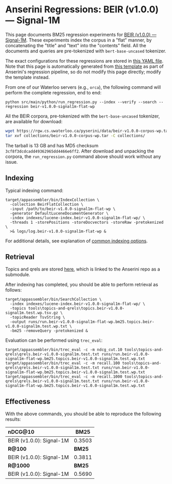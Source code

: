 # Anserini Regressions: BEIR (v1.0.0) &mdash; Signal-1M

This page documents BM25 regression experiments for [BEIR (v1.0.0) &mdash; Signal-1M](http://beir.ai/).
These experiments index the corpus in a "flat" manner, by concatenating the "title" and "text" into the "contents" field.
All the documents and queries are pre-tokenized with `bert-base-uncased` tokenizer.

The exact configurations for these regressions are stored in [this YAML file](../../src/main/resources/regression/beir-v1.0.0-signal1m-flat-wp.yaml).
Note that this page is automatically generated from [this template](../../src/main/resources/docgen/templates/beir-v1.0.0-signal1m-flat-wp.template) as part of Anserini's regression pipeline, so do not modify this page directly; modify the template instead.

From one of our Waterloo servers (e.g., `orca`), the following command will perform the complete regression, end to end:

```
python src/main/python/run_regression.py --index --verify --search --regression beir-v1.0.0-signal1m-flat-wp
```

All the BEIR corpora, pre-tokenized with the `bert-base-uncased` tokenizer, are available for download:

```bash
wget https://rgw.cs.uwaterloo.ca/pyserini/data/beir-v1.0.0-corpus-wp.tar -P collections/
tar xvf collections/beir-v1.0.0-corpus-wp.tar -C collections/
```

The tarball is 13 GB and has MD5 checksum `3cf8f3dcdcadd49362965dd4466e6ff2`.
After download and unpacking the corpora, the `run_regression.py` command above should work without any issue.

## Indexing

Typical indexing command:

```
target/appassembler/bin/IndexCollection \
  -collection BeirFlatCollection \
  -input /path/to/beir-v1.0.0-signal1m-flat-wp \
  -generator DefaultLuceneDocumentGenerator \
  -index indexes/lucene-index.beir-v1.0.0-signal1m-flat-wp/ \
  -threads 1 -storePositions -storeDocvectors -storeRaw -pretokenized \
  >& logs/log.beir-v1.0.0-signal1m-flat-wp &
```

For additional details, see explanation of [common indexing options](../../docs/common-indexing-options.md).

## Retrieval

Topics and qrels are stored [here](https://github.com/castorini/anserini-tools/tree/master/topics-and-qrels), which is linked to the Anserini repo as a submodule.

After indexing has completed, you should be able to perform retrieval as follows:

```
target/appassembler/bin/SearchCollection \
  -index indexes/lucene-index.beir-v1.0.0-signal1m-flat-wp/ \
  -topics tools\topics-and-qrels\topics.beir-v1.0.0-signal1m.test.wp.tsv.gz \
  -topicReader TsvString \
  -output runs/run.beir-v1.0.0-signal1m-flat-wp.bm25.topics.beir-v1.0.0-signal1m.test.wp.txt \
  -bm25 -removeQuery -pretokenized &
```

Evaluation can be performed using `trec_eval`:

```
target/appassembler/bin/trec_eval -c -m ndcg_cut.10 tools\topics-and-qrels\qrels.beir-v1.0.0-signal1m.test.txt runs/run.beir-v1.0.0-signal1m-flat-wp.bm25.topics.beir-v1.0.0-signal1m.test.wp.txt
target/appassembler/bin/trec_eval -c -m recall.100 tools\topics-and-qrels\qrels.beir-v1.0.0-signal1m.test.txt runs/run.beir-v1.0.0-signal1m-flat-wp.bm25.topics.beir-v1.0.0-signal1m.test.wp.txt
target/appassembler/bin/trec_eval -c -m recall.1000 tools\topics-and-qrels\qrels.beir-v1.0.0-signal1m.test.txt runs/run.beir-v1.0.0-signal1m-flat-wp.bm25.topics.beir-v1.0.0-signal1m.test.wp.txt
```

## Effectiveness

With the above commands, you should be able to reproduce the following results:

| **nDCG@10**                                                                                                  | **BM25**  |
|:-------------------------------------------------------------------------------------------------------------|-----------|
| BEIR (v1.0.0): Signal-1M                                                                                     | 0.3503    |
| **R@100**                                                                                                    | **BM25**  |
| BEIR (v1.0.0): Signal-1M                                                                                     | 0.3811    |
| **R@1000**                                                                                                   | **BM25**  |
| BEIR (v1.0.0): Signal-1M                                                                                     | 0.5690    |
